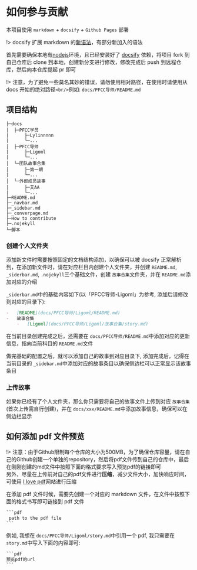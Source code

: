 # 如何参与贡献

本项目使用 `markdown` + `docsify` + `Github Pages` 部署

!> docsify 扩展 markdown 的[新语法](https://docsify.js.org/#/zh-cn/helpers)，有部分新加入的语法

首先需要确保本地有[nodejs](https://nodejs.org/en)环境，且已经安装好了 [docsify](https://docsify.js.org/#/zh-cn/quickstart) 依赖，将项目 fork 到自己仓库后 clone 到本地，创建新分支进行修改，修改完成后 push 到远程仓库，然后向本仓库提起 pr 即可

!> 注意，为了避免一些莫名其妙的错误，请勿使用相对路径，在使用时请使用从 docs 开始的绝对路径`<br/>`例如: `docs/PFCC导师/README.md`

## 项目结构

```
├─docs
│  ├─PFCC学员
|      ├─Lylinnnnn
|      └─...
│  ├─PFCC导师
|      ├─Ligoml
|      └─...
│  └─团队故事合集
│      ├─第一期
|      └─...
│  └─外部成员故事
│      ├─艾AA
|      └─...
├─README.md
├─_navbar.md
├─_sidebar.md
├─_converpage.md
├─How to contribute
├─.nojekyll
└─脚本
```

### 创建个人文件夹

添加新文件时需要按照固定的文档结构添加，以确保可以被 docsify 正常解析到，在添加新文件时，请在对应栏目内创建个人文件夹，并创建 `README.md`, `_siderbar.md`, `.nojekyll`三个基础文件，创建 `故事合集`文件夹，并在 `README.md`添加对应的介绍

`_siderbar.md`中的基础内容如下(以「PFCC导师-Ligoml」为参考, 添加后请修改到对应的目录下):

```markdown
-   [README](docs/PFCC导师/Ligoml/README.md)
-   故事合集
    -   [Ligoml](docs/PFCC导师/Ligoml/故事合集/story.md)
```

在当前目录创建完成之后，还需要在 `docs/PFCC导师/README.md`中添加对应的更新信息，指向当前科目的 `README.md`文件

做完基础的配置之后，就可以添加自己的故事到对应目录下, 添加完成后，记得在当前目录的 `_sidebar.md`中添加对应的故事条目以确保侧边栏可以正常显示该故事条目

### 上传故事

如果你已经有了个人文件夹，那么你只需要将自己的故事文件上传到对应 `故事合集` (首次上传需自行创建)，并在 `docs/xxx/README.md`中添加故事信息，确保可以在侧边栏显示


## 如何添加 pdf 文件预览

!> 注意：由于Github限制每个仓库的大小为500MB，为了确保仓库容量，请在自己的Github创建一个单独的repository，然后将pdf文件传到自己的仓库中，最后在刚刚创建的md文件中按照下面的格式要求写入预览pdf的链接即可<br/>
另外，尽量在上传前对自己的pdf文件进行**压缩**，减少文件大小，加快响应时间，可使用 [I love pdf](https://www.ilovepdf.com/zh-cn/compress_pdf)网站进行压缩

在添加 pdf 文件时候，需要先创建一个对应的 markdown 文件，在文件中按照下面的格式书写即可链接到 pdf 文件

````txt
```pdf
 path to the pdf file
```

````

例如, 我想在 `docs/PFCC导师/Ligoml/story.md`中引用一个 pdf, 我只需要在 `story.md`中写入下面的内容即可:

````txt
```pdf
预览pdf的url
```
````